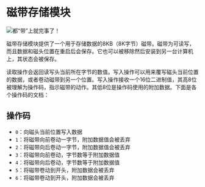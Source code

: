 # 磁带存储模块

![都“带”上就完事了！](item:tisadvanced:tape_storage)

磁带存储模块提供了一个用于存储数据的8KB（8K字节）磁带。磁带为可读写，而且数据和磁头位置在重启后会保存。它也可以被移除然后安装到另一台计算机上，其状态会被保存。

读取操作会返回读写头当前所在字节的数值。写入操作可以用来覆写磁头当前位置的数据，或者卷动磁带到另一个位置。写入操作接收一个16位二进制值，其高8位被理解为操作码，指示磁带的动作。其低8位是操作码使用的附加数据。下面是各个操作码的文档：

## 操作码

- `0`：向磁头当前位置写入数据
- `1`：将磁带向前卷动一字节，附加数据值会被丢弃
- `2`：将磁带向后卷动一字节，附加数据值会被丢弃
- `3`：将磁带向前卷动，字节数等于附加数据值
- `4`：将磁带向后卷动，字节数等于附加数据值
- `5`：将磁带卷动到开头，附加数据会被丢弃
- `6`：将磁带卷动到开头，附加数据会被丢弃

